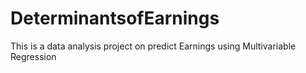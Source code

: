 # DeterminantsofEarnings
This is a data analysis project on predict Earnings using Multivariable Regression
